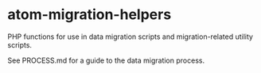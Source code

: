 # atom-migration-helpers

PHP functions for use in data migration scripts and migration-related utility
scripts.

See PROCESS.md for a guide to the data migration process.
